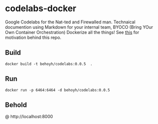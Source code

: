 # codelabs-docker

Google Codelabs for the Nat-ted and Firewalled man. Technaical documention using Markdown for your internal team, BYOCO (Bring YOur Own Container Orchestration)
Dockerize all the things! See [this](https://beshoyhanna.com/posts/BZf9BgGStHqUzavaWdtD) for motivation behind this repo.

## Build

`docker build -t behoyh/codelabs:0.0.5  .`


## Run

`docker run -p 6464:6464 -d behoyh/codelabs:0.0.5`


## Behold

@ http://localhost:8000
